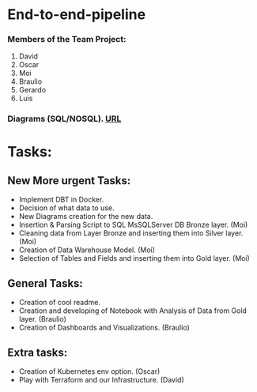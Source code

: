 # End-to-end-pipeline

### Members of the Team Project:
1. David
2. Oscar
3. Moi
4. Braulio
5. Gerardo
6. Luis

### Diagrams (SQL/NOSQL). [URL](https://lucid.app/lucidchart/ee34690f-7172-449a-80f3-de2d7002e1c3/edit?view_items=EPsPDx5t0L41%2CEPsPiBVdl89u%2CEPsPuXG9BhAP&invitationId=inv_915b0c61-eb64-47a8-9224-390d582777b2)

# Tasks:

## New More urgent Tasks:
* Implement DBT in Docker.
* Decision of what data to use.
* New Diagrams creation for the new data.
* Insertion & Parsing Script to SQL MsSQLServer DB Bronze layer. (Moi)
* Cleaning data from Layer Bronze and inserting them into Silver layer. (Moi)
* Creation of Data Warehouse Model. (Moi)
* Selection of Tables and Fields and inserting them into Gold layer. (Moi)

## General Tasks:
* Creation of cool readme.
* Creation and developing of Notebook with Analysis of Data from Gold layer. (Braulio)
* Creation of Dashboards and Visualizations. (Braulio)

## Extra tasks:
* Creation of Kubernetes env option. (Oscar)
* Play with Terraform and our Infrastructure. (David)
